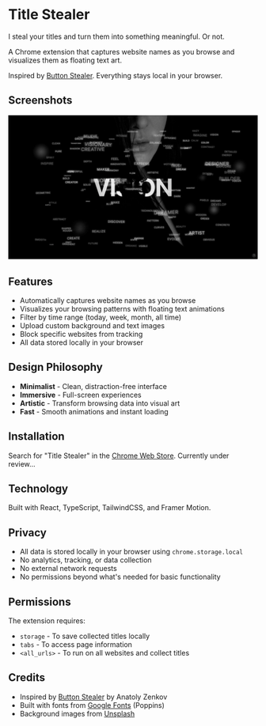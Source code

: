 # Title Stealer

I steal your titles and turn them into something meaningful. Or not.

A Chrome extension that captures website names as you browse and visualizes them as floating text art.

Inspired by [Button Stealer](https://chromewebstore.google.com/detail/button-stealer/iiikidmnimlpahbeknmkeonmemajpccj). Everything stays local in your browser.

## Screenshots

![Statistics Page](screenshots/statistics.png)

## Features

- Automatically captures website names as you browse
- Visualizes your browsing patterns with floating text animations
- Filter by time range (today, week, month, all time)
- Upload custom background and text images
- Block specific websites from tracking
- All data stored locally in your browser

## Design Philosophy

- **Minimalist** - Clean, distraction-free interface
- **Immersive** - Full-screen experiences
- **Artistic** - Transform browsing data into visual art
- **Fast** - Smooth animations and instant loading

## Installation

Search for "Title Stealer" in the [Chrome Web Store](https://chromewebstore.google.com/detail/title-stealer/ihcfgpeojochpkncecmaifpdmobcclmi). 
Currently under review...

## Technology

Built with React, TypeScript, TailwindCSS, and Framer Motion.

## Privacy

- All data is stored locally in your browser using `chrome.storage.local`
- No analytics, tracking, or data collection
- No external network requests
- No permissions beyond what's needed for basic functionality

## Permissions

The extension requires:

- `storage` - To save collected titles locally
- `tabs` - To access page information
- `<all_urls>` - To run on all websites and collect titles

## Credits

- Inspired by [Button Stealer](https://github.com/anatolyzenkov/button-stealer) by Anatoly Zenkov
- Built with fonts from [Google Fonts](https://fonts.google.com/) (Poppins)
- Background images from [Unsplash](https://unsplash.com/)


